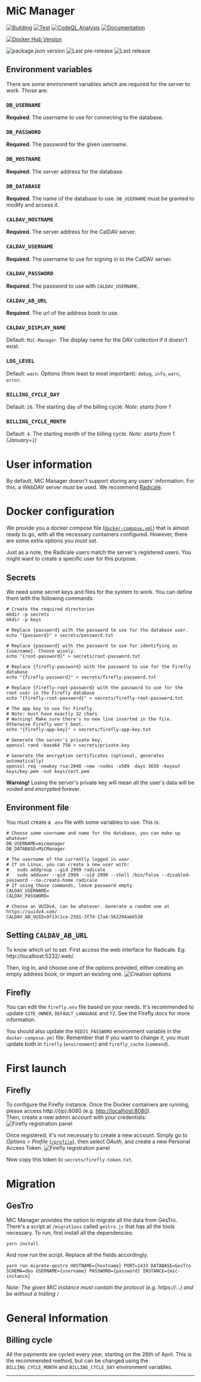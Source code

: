 # MiC Manager

[![Building][build-badge]][build-url]
[![Test][test-badge]][test-url]
[![CodeQL Analysis][codeql-badge-url]][codeql-url]
[![Documentation][docs-badge-url]][docs-url]

[![Docker Hub Version][docker-badge-url]][docker-hub-url]

![package.json version][package-version-badge]
![Last pre-release][prerelease-badge]
![Last release][release-badge]

## Environment variables

There are some environment variables which are required for the server to work. Those are:

### `DB_USERNAME`

**Required**. The username to use for connecting to the database.

### `DB_PASSWORD`

**Required**. The password for the given username.

### `DB_HOSTNAME`

**Required**. The server address for the database.

### `DB_DATABASE`

**Required**. The name of the database to use. `DB_USERNAME` must be granted to modify and access it.

### `CALDAV_HOSTNAME`

**Required**. The server address for the CalDAV server.

### `CALDAV_USERNAME`

**Required**. The username to use for signing in to the CalDAV server.

### `CALDAV_PASSWORD`

**Required**. The password to use with `CALDAV_USERNAME`.

### `CALDAV_AB_URL`

**Required**. The url of the address book to use.

### `CALDAV_DISPLAY_NAME`

Default: `MiC-Manager`. The display name for the DAV collection if it doesn't exist.

### `LOG_LEVEL`

Default: `warn`. Options (from least to most important): `debug`, `info`, `warn`, `error`.

### `BILLING_CYCLE_DAY`

Default: `26`. The starting day of the billing cycle. *Note: starts from 1*

### `BILLING_CYCLE_MONTH`

Default: `4`. The starting month of the billing cycle. *Note: starts from 1 (January=`1`)*

# User information

By default, MiC Manager doesn't support storing any users' information. For this, a WebDAV server must be used.
We recommend [Radicale](https://radicale.org).

# Docker configuration

We provide you a docker compose file ([`docker-compose.yml`](./docker-compose.yml)) that is almost ready to go, with all
the necessary containers configured. However, there are some extra options you must set.

Just as a note, the Radicale users match the server's registered users. You might want to create a specific user for
this purpose.

## Secrets

We need some secret keys and files for the system to work. You can define them with the following commands.

```shell
# Create the required directories
mkdir -p secrets
mkdir -p keys

# Replace {password} with the password to use for the database user.
echo "{password}" > secrets/password.txt

# Replace {password} with the password to use for identifying as {username}. Choose wisely.
echo "{root-password}" > secrets/root-password.txt

# Replace {firefly-password} with the password to use for the Firefly database
echo "{firefly-password}" > secrets/firefly-password.txt

# Replace {firefly-root-password} with the password to use for the root user in the Firefly database
echo "{firefly-root-password}" > secrets/firefly-root-password.txt

# The app key to use for Firefly
# Note: must have exactly 32 chars
# Warning! Make sure there's no new line inserted in the file. Otherwise Firefly won't boot.
echo "{firefly-app-key}" > secrets/firefly-app-key.txt

# Generate the server's private key.
openssl rand -base64 756 > secrets/private.key

# Generate the encryption certificates (optional, generates automatically)
openssl req -newkey rsa:2048 -new -nodes -x509 -days 3650 -keyout keys/key.pem -out keys/cert.pem
```

**Warning!** Losing the server's private key will mean all the user's data will be voided and encrypted forever.

## Environment file

You must create a `.env` file with some variables to use. This is:

```dotenv
# Choose some username and name for the database, you can make up whatever
DB_USERNAME=micmanager
DB_DATABASE=MiCManager

# The username of the currently logged in user.
# If on Linux, you can create a new user with:
#   sudo addgroup --gid 2999 radicale
#   sudo adduser --gid 2999 --uid 2999 --shell /bin/false --disabled-password --no-create-home radicale
# If using those commands, leave password empty
CALDAV_USERNAME=
CALDAV_PASSWORD=

# Choose an UUIDv4, can be whatever. Generate a random one at https://uuidv4.com/
CALDAV_AB_UUID=9f13c1ce-2501-3f7d-17a4-562294ab6530
```

## Setting `CALDAV_AB_URL`

To know which url to set. First access the web interface for Radicale. Eg: http://localhost:5232/.web/.

Then, log in, and choose one of the options provided, either creating an empty address book, or import an existing one.
![Creation options](./docs/RadicaleCreation.png)

## Firefly

You can edit the `firefly.env` file based on your needs. It's recommended to update `SITE_OWNER`, `DEFAULT_LANGUAGE`
and `TZ`. See the Firefly docs for more information.

You should also update the `REDIS_PASSWORD` environment variable in the `docker-compose.yml` file. Remember that if
you want to change it, you must update both in `firefly` (`environment`) and `firefly_cache` (`command`).

# First launch

## Firefly

To configure the Firefly instance. Once the Docker containers are running, please access http://{ip}:8080 (e.g.
[http://localhost:8080](http://localhost:8080)).\
Then, create a new admin account with your credentials:
![Firefly registration panel](./image/firefly_registration.png)

Once registered, it's not necessary to create a new account. Simply go to *Options > Profile*
([`/profile`](http://localhost:8080/profile)), then select *OAuth*, and create a new Personal Access Token.
![Firefly registration panel](./image/firefly_token.png)

Now copy this token to `secrets/firefly-token.txt`.

# Migration

## GesTro

MiC Manager provides the option to migrate all the data from GesTro. There's a script at `/migrations` called
`gestro.js` that has all the tools necessary. To run, first install all the dependencies:

```shell
yarn install
```

And now run the script. Replace all the fields accordingly.

```shell
yarn run migrate-gestro HOSTNAME={hostname} PORT=1433 DATABASE=GesTro SCHEMA=dbo USERNAME={username} PASSWORD={password} INSTANCE={mic-instance}
```

*Note: The given MiC instance must contain the protocol (e.g. https://...) and be without a trailing `/`*

# General Information

## Billing cycle

All the payments are cycled every year, starting on the 26th of April. This is the recommended method, but can be
changed using the `BILLING_CYCLE_MONTH` and `BILLING_CYCLE_DAY` environment variables.

---

[codeql-badge-url]: https://img.shields.io/github/workflow/status/ArnyminerZ/MiC-Manager/CodeQL?label=CodeQL&style=for-the-badge&logo=github

[codeql-url]:https://github.com/ArnyminerZ/MiC-Manager/security/code-scanning

[docker-badge-url]: https://img.shields.io/docker/v/arnyminerz/mic_manager?style=for-the-badge&logo=docker

[docker-hub-url]: https://hub.docker.com/repository/docker/arnyminerz/mic_manager

[package-version-badge]: https://img.shields.io/github/package-json/v/ArnyminerZ/MiC-Manager?label=Dev%20Version&logo=github&style=for-the-badge

[prerelease-badge]: https://img.shields.io/github/v/release/ArnyminerZ/MiC-Manager?include_prereleases&label=Last%20Pre-Release&logo=github&style=for-the-badge

[release-badge]: https://img.shields.io/github/v/release/ArnyminerZ/MiC-Manager?label=Last%20Release&logo=github&style=for-the-badge

[releases-url]: https://github.com/ArnyminerZ/MiC-Manager/releases

[build-badge]: https://img.shields.io/github/workflow/status/ArnyminerZ/MiC-Manager/docker-ci?style=for-the-badge

[build-url]: https://github.com/ArnyminerZ/MiC-Manager/actions/workflows/docker-ci.yml

[test-badge]: https://img.shields.io/github/workflow/status/ArnyminerZ/MiC-Manager/Test?style=for-the-badge&label=Test

[test-url]: https://github.com/ArnyminerZ/MiC-Manager/actions/workflows/test.yml

[docs-url]: http://arnaumora.me/MiC-Manager/

[docs-badge-url]: https://img.shields.io/github/workflow/status/Arnyminerz/MiC-Manager/Deploy%20static%20content%20to%20Pages?label=Documentation&style=for-the-badge&logo=swagger
